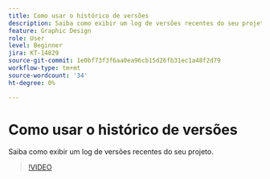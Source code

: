 ```yaml
---
title: Como usar o histórico de versões
description: Saiba como exibir um log de versões recentes do seu projeto
feature: Graphic Design
role: User
level: Beginner
jira: KT-14829
source-git-commit: 1e0bf73f3f6aa0ea96cb15d26fb31ec1a48f2d79
workflow-type: tm+mt
source-wordcount: '34'
ht-degree: 0%

---
```


# Como usar o histórico de versões

Saiba como exibir um log de versões recentes do seu projeto.

>[!VIDEO](https://video.tv.adobe.com/v/3426937?quality=12&learn=on&hidetitle=true)
